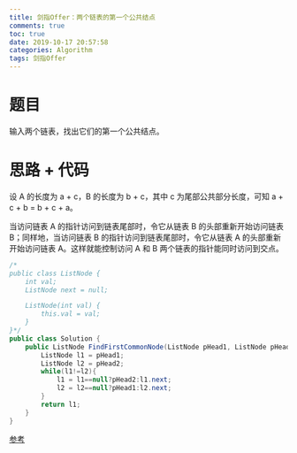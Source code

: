```yaml
---
title: 剑指Offer：两个链表的第一个公共结点
comments: true
toc: true
date: 2019-10-17 20:57:58
categories: Algorithm
tags: 剑指Offer
---
```


# 题目

输入两个链表，找出它们的第一个公共结点。

# 思路 + 代码

设 A 的长度为 a + c，B 的长度为 b + c，其中 c 为尾部公共部分长度，可知 a + c + b = b + c + a。

当访问链表 A 的指针访问到链表尾部时，令它从链表 B 的头部重新开始访问链表 B；同样地，当访问链表 B 的指针访问到链表尾部时，令它从链表 A 的头部重新开始访问链表 A。这样就能控制访问 A 和 B 两个链表的指针能同时访问到交点。

```java
/*
public class ListNode {
    int val;
    ListNode next = null;

    ListNode(int val) {
        this.val = val;
    }
}*/
public class Solution {
    public ListNode FindFirstCommonNode(ListNode pHead1, ListNode pHead2) {
        ListNode l1 = pHead1;
        ListNode l2 = pHead2;
        while(l1!=l2){
            l1 = l1==null?pHead2:l1.next;
            l2 = l2==null?pHead1:l2.next;
        }
        return l1;
    }
}
```

[参考](https://github.com/CyC2018/CS-Notes/blob/master/notes/%E5%89%91%E6%8C%87%20Offer%20%E9%A2%98%E8%A7%A3%20-%2050~59.md#52-%E4%B8%A4%E4%B8%AA%E9%93%BE%E8%A1%A8%E7%9A%84%E7%AC%AC%E4%B8%80%E4%B8%AA%E5%85%AC%E5%85%B1%E7%BB%93%E7%82%B9)